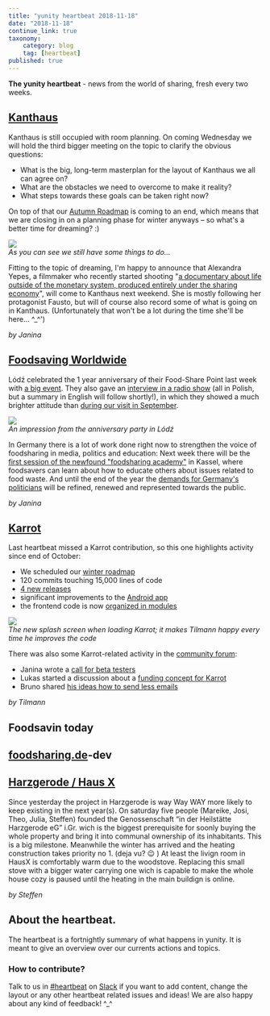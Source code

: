 ```yaml
---
title: "yunity heartbeat 2018-11-18"
date: "2018-11-18"
continue_link: true
taxonomy:
    category: blog
    tag: [heartbeat]
published: true
---
```


**The yunity heartbeat** - news from the world of sharing, fresh every two weeks.

## [Kanthaus](https://kanthaus.online)
Kanthaus is still occupied with room planning. On coming Wednesday we will hold the third bigger meeting on the topic to clarify the obvious questions:
- What is the big, long-term masterplan for the layout of Kanthaus we all can agree on?
- What are the obstacles we need to overcome to make it reality?
- What steps towards these goals can be taken right now?

On top of that our [Autumn Roadmap](https://kanthaus.online/governance/minutes/2018-09-04_roadmap) is coming to an end, which means that we are closing in on a planning phase for winter anyways – so what's a better time for dreaming? :)

![](autumnRoadmap.jpg)<br>
_As you can see we still have some things to do..._

Fitting to the topic of dreaming, I'm happy to announce that Alexandra Yepes, a filmmaker who recently started shooting "[a documentary about life outside of the monetary system, produced entirely under the sharing economy](https://chirimoyafilms.wixsite.com/fausto/)", will come to Kanthaus next weekend. She is mostly following her protagonist Fausto, but will of course also record some of what is going on in Kanthaus. (Unfortunately that won't be a lot during the time she'll be here... ^\_^')

_by Janina_

## [Foodsaving Worldwide](https://foodsaving.world)
Lódź celebrated the 1 year anniversary of their Food-Share Point last week with [a big event](https://www.facebook.com/events/256984375161501/). They also gave an [interview in a radio show](https://www.radiolodz.pl/broadcast_posts/48304-pierwsze-urodziny-lodzkiej-jadlodzielni-jestem-eko) (all in Polish, but a summary in English will follow shortly!), in which they showed a much brighter attitude than [during our visit in September](https://foodsaving.today/en/blog/2018/10/18/fspl-lodz-wroclaw).

![](0lodzAni.jpg)<br>
_An impression from the anniversary party in Lódź_

In Germany there is a lot of work done right now to strengthen the voice of foodsharing in media, politics and education: Next week there will be the [first session of the newfound "foodsharing academy"](https://wiki.foodsharing.de/images/6/6f/Seminarausschreibung_final.pdf) in Kassel, where foodsavers can learn about how to educate others about issues related to food waste. And until the end of the year the [demands for Germany's politicians](https://wiki.foodsharing.de/images/c/c6/Forderugen_lang_2017-12.pdf) will be refined, renewed and represented towards the public.

_by Janina_

## [Karrot](https://karrot.world)

Last heartbeat missed a Karrot contribution, so this one highlights activity since end of October:

- We scheduled our [winter roadmap](https://community.foodsaving.world/t/collecting-feature-requests-for-karrot-winter-2018/134/8?u=tiltec)
- 120 commits touching 15,000 lines of code
- [4 new releases](https://github.com/yunity/karrot-frontend/blob/master/CHANGELOG.md)
- significant improvements to the [Android app](https://play.google.com/store/apps/details?id=world.karrot)
- the frontend code is now [organized in modules](https://docs.karrot.world/frontend-structure.html)

![](Karrot-loading.png?resize=240,470)<br>
_The new splash screen when loading Karrot; it makes Tilmann happy every time he improves the code_

There was also some Karrot-related activity in the [community forum](https://community.foodsaving.world/):

- Janina wrote a [call for beta testers](https://community.foodsaving.world/t/call-for-beta-testers/144)
- Lukas started a discussion about a [funding concept for Karrot](https://community.foodsaving.world/t/funding-concept-for-karrot/136)
- Bruno shared [his ideas how to send less emails](https://community.foodsaving.world/t/improving-notifications-e-mail-and-push/169)


_by Tilmann_

## Foodsavin today

## [foodsharing.de](https://foodsharing.de)-dev

## [Harzgerode / Haus X](http://freiefeldlage.de/)
Since yesterday the project in Harzgerode is way Way WAY more likely to keep existing in the next year(s).
On saturday five people (Mareike, Josi, Theo, Julia, Steffen) founded the Genossenschaft “in der Heilstätte Harzgerode eG” i.Gr. wich is the biggest prerequisite for soonly buying the whole property and bring it into communal ownership of its inhabitants. This is a big milestone.
Meanwhile the winter has arrived and the heating construction takes priority no 1. (deja vu? :wink: )
At least the livign room in HausX is comfortably warm due to the woodstove. Replacing this small stove with a bigger water carrying one wich is capable to make the whole house cozy is paused until the heating in the main buildign is online.

_by Steffen_


## About the heartbeat.
The heartbeat is a fortnightly summary of what happens in yunity. It is meant to give an overview over our currents actions and topics.

### How to contribute?
Talk to us in [#heartbeat](https://yunity.slack.com/messages/heartbeat/) on [Slack](https://slackin.yunity.org) if you want to add content, change the layout or any other heartbeat related issues and ideas! We are also happy about any kind of feedback! ^\_^
